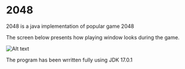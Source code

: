 # 2048
2048 is a java implementation of popular game 2048

The screen below presents how playing window looks during the game.

![Alt text](https://github.com/dawlub/Screenshots/blob/main/2048/2048.png?raw=true)

The program has been wrritten fully using JDK 17.0.1
